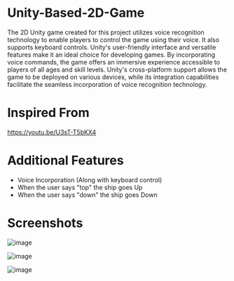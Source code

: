 # Unity-Based-2D-Game

The 2D Unity game created for this project utilizes voice recognition technology to enable players to control the game using their voice. It also supports keyboard controls. Unity's user-friendly interface and versatile features make it an ideal choice for developing games. By incorporating voice commands, the game offers an immersive experience accessible to players of all ages and skill levels. Unity's cross-platform support allows the game to be deployed on various devices, while its integration capabilities facilitate the seamless incorporation of voice recognition technology.

# Inspired From 

https://youtu.be/U3sT-T5bKX4

# Additional Features 

- Voice Incorporation (Along with keyboard control)
- When the user says "top" the ship goes Up
- When the user says "down" the ship goes Down 

# Screenshots

![image](https://github.com/Amiruzzaman-anan/Unity-Based-2D-Game/assets/68743925/d8d233d5-f3da-4a9e-8e42-368a657a6deb)

![image](https://github.com/Amiruzzaman-anan/Unity-Based-2D-Game/assets/68743925/6921768e-c6dc-446c-baa9-0141887afd91)

![image](https://github.com/Amiruzzaman-anan/Unity-Based-2D-Game/assets/68743925/a2a523dc-2320-414f-be3f-ee4582ad5edb)
